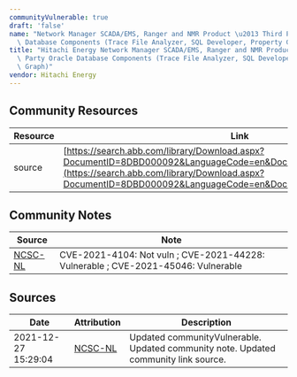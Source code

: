 ```yaml
---
communityVulnerable: true
draft: 'false'
name: "Network Manager SCADA/EMS, Ranger and NMR Product \u2013 Third Party Oracle\
  \ Database Components (Trace File Analyzer, SQL Developer, Property Graph)"
title: "Hitachi Energy Network Manager SCADA/EMS, Ranger and NMR Product \u2013 Third\
  \ Party Oracle Database Components (Trace File Analyzer, SQL Developer, Property\
  \ Graph)"
vendor: Hitachi Energy
---
```



## Community Resources
| Resource | Link |
| --- | --- |
| source | [https://search.abb.com/library/Download.aspx?DocumentID=8DBD000092&LanguageCode=en&DocumentPartId=&Action=Launch](https://search.abb.com/library/Download.aspx?DocumentID=8DBD000092&LanguageCode=en&DocumentPartId=&Action=Launch) |

## Community Notes
| Source | Note |
| --- | --- |
| [NCSC-NL](https://github.com/NCSC-NL/log4shell/blob/main/software/README.md) | CVE-2021-4104: Not vuln ; CVE-2021-44228: Vulnerable ; CVE-2021-45046: Vulnerable </ul> |

## Sources
| Date | Attribution | Description |
| --- | --- | --- |
| 2021-12-27 15:29:04 | [NCSC-NL](https://github.com/NCSC-NL/log4shell/blob/main/software/README.md) | Updated communityVulnerable. Updated community note. Updated community link source.  |
